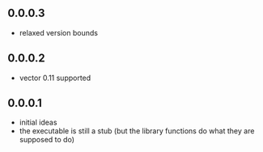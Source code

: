 0.0.0.3
-------

- relaxed version bounds

0.0.0.2
-------

- vector 0.11 supported

0.0.0.1
-------

- initial ideas
- the executable is still a stub (but the library functions do what they are
  supposed to do)

